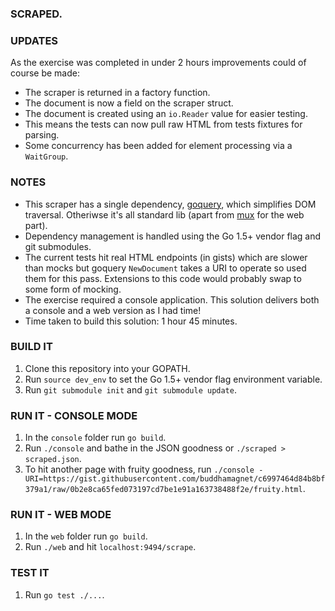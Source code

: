 ### SCRAPED.

### UPDATES

As the exercise was completed in under 2 hours improvements could of course be made:

* The scraper is returned in a factory function.
* The document is now a field on the scraper struct.
* The document is created using an ```io.Reader``` value for easier testing.
* This means the tests can now pull raw HTML from tests fixtures for parsing.
* Some concurrency has been added for element processing via a ```WaitGroup```.

### NOTES

* This scraper has a single dependency, [goquery](http://github.com/PuerkitoBio/goquery), which simplifies DOM traversal. Otheriwse it's all standard lib (apart from [mux](http://github.com/gorilla/mux) for the web part).
* Dependency management is handled using the Go 1.5+ vendor flag
and git submodules.
* The current tests hit real HTML endpoints (in gists) which are
slower than mocks but goquery ```NewDocument``` takes a URI to operate so used them for this pass. Extensions to this code would
probably swap to some form of mocking.
* The exercise required a console application. This solution delivers both a console and a web version as I had time!
* Time taken to build this solution: 1 hour 45 minutes.

### BUILD IT

1. Clone this repository into your GOPATH.
2. Run ```source dev_env``` to set the Go 1.5+ vendor flag environment variable.
3. Run ```git submodule init``` and ```git submodule update```.

### RUN IT - CONSOLE MODE

1. In the ```console``` folder run ```go build```.
2. Run ```./console``` and bathe in the JSON goodness or ```./scraped > scraped.json```.
3. To hit another page with fruity goodness, run ```./console -URI=https://gist.githubusercontent.com/buddhamagnet/c6997464d84b8bf379a1/raw/0b2e8ca65fed073197cd7be1e91a163738488f2e/fruity.html```.

### RUN IT - WEB MODE

1. In the ```web``` folder run ```go build```.
2. Run ```./web``` and hit ```localhost:9494/scrape```.

### TEST IT

1. Run ```go test ./...```.
